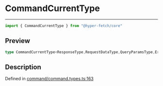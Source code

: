 

# CommandCurrentType

<div class="api-docs__separator" data-reactroot="">

---

</div><div class="api-docs__import" data-reactroot="">

```ts
import { CommandCurrentType } from "@hyper-fetch/core"
```

</div><div class="api-docs__section">

## Preview

</div><div class="api-docs__preview type single">

```ts
type CommandCurrentType<ResponseType,RequestDataType,QueryParamsType,ErrorType,GenericEndpoint,ClientOptions,MappedData> = { data?: CommandData<RequestDataType, MappedData>; headers?: HeadersInit; mockCallback?: (data: RequestDataType) => ClientResponseType<ResponseType, ErrorType>; params?: ExtractRouteParams<GenericEndpoint> | NegativeTypes; queryParams?: QueryParamsType | NegativeTypes; updatedAbortKey?: boolean; updatedCacheKey?: boolean; updatedEffectKey?: boolean; updatedQueueKey?: boolean; used?: boolean } & Partial<NullableKeys<CommandConfig<GenericEndpoint, ClientOptions>>>;
```

</div><div class="api-docs__section">

## Description

</div><div class="api-docs__description"><span class="api-docs__do-not-parse">



</span></div><p class="api-docs__definition">

Defined in [command/command.types.ts:163](https://github.com/BetterTyped/hyper-fetch/blob/0bdb96c0/packages/core/src/command/command.types.ts#L163)

</p>